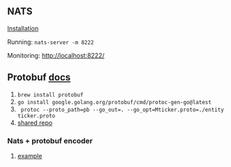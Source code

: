 ## NATS

[Installation](https://docs.nats.io/running-a-nats-service/introduction/installation)

Running: `nats-server -m 8222`

Monitoring: [http://localhost:8222/](http://localhost:8222/)

## Protobuf [docs](https://developers.google.com/protocol-buffers/docs/gotutorial)

1. `brew install protobuf   `
2. `go install google.golang.org/protobuf/cmd/protoc-gen-go@latest`
3. ` protoc --proto_path=pb --go_out=. --go_opt=Mticker.proto=./entity ticker.proto`
4. [shared repo](https://www.sining.io/2022/01/15/how-to-use-a-shared-protobuf-schema-in-golang/)

### Nats + protobuf encoder
1. [example](https://github.com/nats-io/nats.go/blob/main/test/protobuf_test.go)

